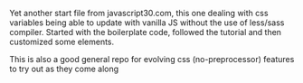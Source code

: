 Yet another start file from javascript30.com, this one dealing with css variables being able to update with vanilla JS
without the use of less/sass compiler. Started with the boilerplate code, followed the tutorial and then customized some elements.

This is also a good general repo for evolving css (no-preprocessor) features to try out as they come along
